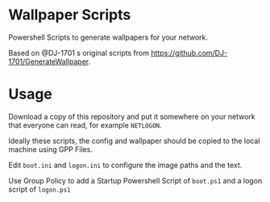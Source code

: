 # Wallpaper Scripts

Powershell Scripts to generate wallpapers for your network.

Based on @DJ-1701 s original scripts from https://github.com/DJ-1701/GenerateWallpaper.

# Usage

Download a copy of this repository and put it somewhere on your network that everyone can read, for example `NETLOGON`.

Ideally these scripts, the config and wallpaper should be copied to the local machine using GPP Files.

Edit `boot.ini` and `logon.ini` to configure the image paths and the text.

Use Group Policy to add a Startup Powershell Script of `boot.ps1` and a logon script of `logon.ps1`